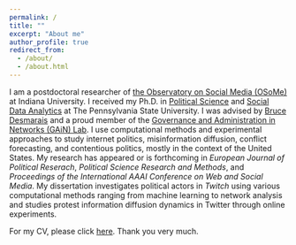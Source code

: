 ```yaml
---
permalink: /
title: ""
excerpt: "About me"
author_profile: true
redirect_from: 
  - /about/
  - /about.html
---
```


I am a postdoctoral researcher of [the Observatory on Social Media (OSoMe)](https://osome.iu.edu/) at Indiana University. I received my Ph.D. in [Political Science](https://polisci.la.psu.edu) and [Social Data Analytics](https://soda.la.psu.edu) at The Pennsylvania State University. I was advised by [Bruce Desmarais](http://brucedesmarais.com) and a proud member of the [Governance and Administration in Networks (GAiN) Lab](http://brucedesmarais.com/lab.html). I use computational methods and experimental approaches to study internet politics, misinformation diffusion, conflict forecasting, and contentious politics, mostly in the context of the United States. My research has appeared or is forthcoming in *European Journal of Political Reserach*, *Political Science Research and Methods*, and *Proceedings of the International AAAI Conference on Web and Social Media*. My dissertation investigates political actors in *Twitch* using various computational methods ranging from machine learning to network analysis and studies protest information diffusion dynamics in Twitter through online experiments.

For my CV, please click [here](https://github.com/clearingkim/clearingkim.github.io/blob/master/files/Kim_CV.pdf). Thank you very much.
